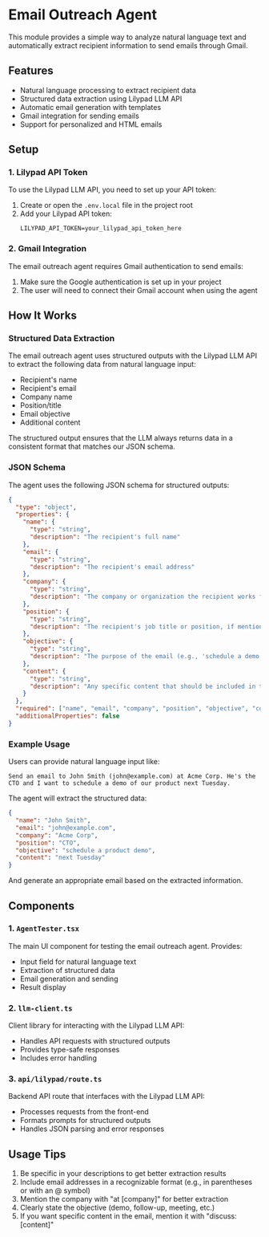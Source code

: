 # Email Outreach Agent

This module provides a simple way to analyze natural language text and automatically extract recipient information to send emails through Gmail.

## Features

- Natural language processing to extract recipient data
- Structured data extraction using Lilypad LLM API
- Automatic email generation with templates
- Gmail integration for sending emails
- Support for personalized and HTML emails

## Setup

### 1. Lilypad API Token

To use the Lilypad LLM API, you need to set up your API token:

1. Create or open the `.env.local` file in the project root
2. Add your Lilypad API token:
   ```
   LILYPAD_API_TOKEN=your_lilypad_api_token_here
   ```

### 2. Gmail Integration

The email outreach agent requires Gmail authentication to send emails:

1. Make sure the Google authentication is set up in your project
2. The user will need to connect their Gmail account when using the agent

## How It Works

### Structured Data Extraction

The email outreach agent uses structured outputs with the Lilypad LLM API to extract the following data from natural language input:

- Recipient's name
- Recipient's email
- Company name
- Position/title
- Email objective
- Additional content

The structured output ensures that the LLM always returns data in a consistent format that matches our JSON schema.

### JSON Schema

The agent uses the following JSON schema for structured outputs:

```json
{
  "type": "object",
  "properties": {
    "name": { 
      "type": "string", 
      "description": "The recipient's full name"
    },
    "email": { 
      "type": "string", 
      "description": "The recipient's email address"
    },
    "company": {
      "type": "string", 
      "description": "The company or organization the recipient works for, if mentioned"
    },
    "position": { 
      "type": "string", 
      "description": "The recipient's job title or position, if mentioned"
    },
    "objective": { 
      "type": "string", 
      "description": "The purpose of the email (e.g., 'schedule a demo', 'follow up')"
    },
    "content": { 
      "type": "string", 
      "description": "Any specific content that should be included in the email"
    }
  },
  "required": ["name", "email", "company", "position", "objective", "content"],
  "additionalProperties": false
}
```

### Example Usage

Users can provide natural language input like:

```
Send an email to John Smith (john@example.com) at Acme Corp. He's the CTO and I want to schedule a demo of our product next Tuesday.
```

The agent will extract the structured data:

```json
{
  "name": "John Smith",
  "email": "john@example.com",
  "company": "Acme Corp",
  "position": "CTO",
  "objective": "schedule a product demo",
  "content": "next Tuesday"
}
```

And generate an appropriate email based on the extracted information.

## Components

### 1. `AgentTester.tsx`

The main UI component for testing the email outreach agent. Provides:
- Input field for natural language text
- Extraction of structured data
- Email generation and sending
- Result display

### 2. `llm-client.ts`

Client library for interacting with the Lilypad LLM API:
- Handles API requests with structured outputs
- Provides type-safe responses
- Includes error handling

### 3. `api/lilypad/route.ts`

Backend API route that interfaces with the Lilypad LLM API:
- Processes requests from the front-end
- Formats prompts for structured outputs
- Handles JSON parsing and error responses

## Usage Tips

1. Be specific in your descriptions to get better extraction results
2. Include email addresses in a recognizable format (e.g., in parentheses or with an @ symbol)
3. Mention the company with "at [company]" for better extraction
4. Clearly state the objective (demo, follow-up, meeting, etc.)
5. If you want specific content in the email, mention it with "discuss: [content]" 